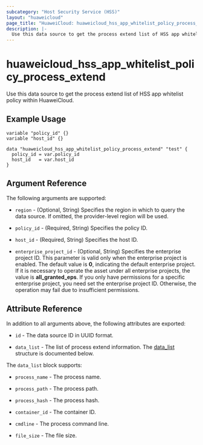 ```yaml
---
subcategory: "Host Security Service (HSS)"
layout: "huaweicloud"
page_title: "HuaweiCloud: huaweicloud_hss_app_whitelist_policy_process_extend"
description: |-
  Use this data source to get the process extend list of HSS app whitelist policy within HuaweiCloud.
---
```


# huaweicloud_hss_app_whitelist_policy_process_extend

Use this data source to get the process extend list of HSS app whitelist policy within HuaweiCloud.

## Example Usage

```hcl
variable "policy_id" {}
variable "host_id" {}

data "huaweicloud_hss_app_whitelist_policy_process_extend" "test" {
  policy_id = var.policy_id
  host_id   = var.host_id
}
```

## Argument Reference

The following arguments are supported:

* `region` - (Optional, String) Specifies the region in which to query the data source.
  If omitted, the provider-level region will be used.

* `policy_id` - (Required, String) Specifies the policy ID.

* `host_id` - (Required, String) Specifies the host ID.

* `enterprise_project_id` - (Optional, String) Specifies the enterprise project ID.
  This parameter is valid only when the enterprise project is enabled.
  The default value is **0**, indicating the default enterprise project.
  If it is necessary to operate the asset under all enterprise projects, the value is **all_granted_eps**.
  If you only have permissions for a specific enterprise project, you need set the enterprise project ID. Otherwise,
  the operation may fail due to insufficient permissions.

## Attribute Reference

In addition to all arguments above, the following attributes are exported:

* `id` - The data source ID in UUID format.

* `data_list` - The list of process extend information.
  The [data_list](#data_list_struct) structure is documented below.

<a name="data_list_struct"></a>
The `data_list` block supports:

* `process_name` - The process name.

* `process_path` - The process path.

* `process_hash` - The process hash.

* `container_id` - The container ID.

* `cmdline` - The process command line.

* `file_size` - The file size.

